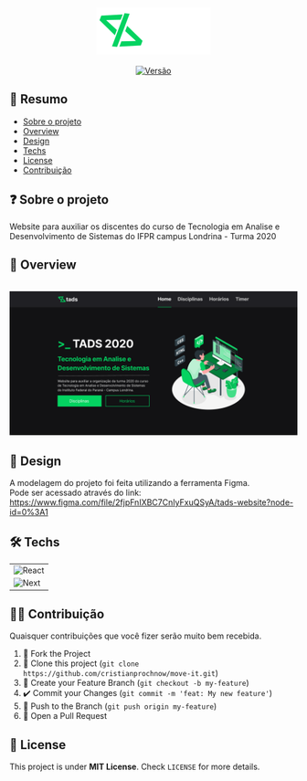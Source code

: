 <div align="center">
  <img src="public/logo.svg" >
</div>

<br/>

<div align="center">
  <a href="https://tads.weslen.dev">
    <img src="https://img.shields.io/badge/Acessar-tads.weslen.dev-5965e0?style=for-the-badge" alt="Versão" />
  </a>
</div>

## 📓 Resumo

- [Sobre o projeto](#sobre-o-projeto)
- [Overview](#overview)
- [Design](#design)
- [Techs](#techs)
- [License](#license)
- [Contribuição](#contribuição)

## ❓ Sobre o projeto

Website para auxiliar os discentes do curso de Tecnologia em Analise e Desenvolvimento de Sistemas do IFPR campus Londrina - Turma 2020

## 🚀 Overview

<br/>
<div align="center">
  <img src=".github/overview.png" alt="Overview" />
</div>

## 🎨 Design

A modelagem do projeto foi feita utilizando a ferramenta Figma.\
Pode ser acessado através do link:\
https://www.figma.com/file/2fjpFnIXBC7CnIyFxuQSyA/tads-website?node-id=0%3A1

## 🛠️ Techs

<table>
  <tr>
    <td>
      <img src="https://img.shields.io/badge/ReactJS-5965e0?style=for-the-badge" alt="React" />
    </td>
  </tr>
  <tr>
    <td>
      <img src="https://img.shields.io/badge/NextJS-5965e0?style=for-the-badge" alt="Next" />
    </td>
  </tr>
</table>

## 🤟🏼 Contribuição

Quaisquer contribuições que você fizer serão muito bem recebida.

1. 🍴 Fork the Project
2. 👯 Clone this project (`git clone https://github.com/cristianprochnow/move-it.git`)
3. 🔀 Create your Feature Branch (`git checkout -b my-feature`)
4. ✔️ Commit your Changes (`git commit -m 'feat: My new feature'`)
5. 📌 Push to the Branch (`git push origin my-feature`)
6. 🔁 Open a Pull Request

## 📜 License

This project is under **MIT License**. Check `LICENSE` for more details.

